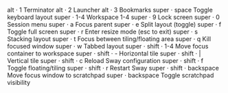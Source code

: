 alt ⋅ 1                      Terminator
alt ⋅ 2                      Launcher
alt ⋅ 3                      Bookmarks
super ⋅ space                Toggle keyboard layout
super ⋅ 1-4                  Workspace 1-4
super ⋅ 9                    Lock screen
super ⋅ 0                    Session menu
super ⋅ a                    Focus parent
super ⋅ e                    Split layout (toggle)
super ⋅ f                    Toggle full screen
super ⋅ r                    Enter resize mode (esc to exit)
super ⋅ s                    Stacking layout
super ⋅ t                    Focus between tiling/floating area
super ⋅ q                    Kill focused window
super ⋅ w                    Tabbed layout
super ⋅ shift ⋅ 1-4          Move focus container to workspace
super ⋅ shift ⋅ -            Horizontal tile
super ⋅ shift ⋅ |            Vertical tile
super ⋅ shift ⋅ c            Reload Sway configuration
super ⋅ shift ⋅ f            Toggle floating/tiling 
super ⋅ shift ⋅ r            Restart Sway
super ⋅ shift ⋅ backspace    Move focus window to scratchpad
super ⋅ backspace            Toggle scratchpad visibility
